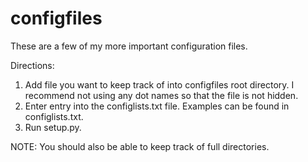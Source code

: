 configfiles
========

These are a few of my more important configuration files.

Directions:

1. Add file you want to keep track of into configfiles root directory. I recommend not using any dot names so that
   the file is not hidden.
2. Enter entry into the configlists.txt file. Examples can be found in
   configlists.txt.
3. Run setup.py.

NOTE: You should also be able to keep track of full directories.
